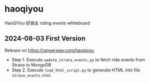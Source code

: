 # haoqiyou
HaoQiYou 好骑友 riding events whiteboard

## 2024-08-03 First Version
Release on https://rangerway.com/haoqiyou
 * Step 1. Execute `update_strata_events.py` to fetch ride events from Strava to MongoDB
 * Step 2. Execute `load_html_script.py` to generate HTML into file `strava_events.html`
